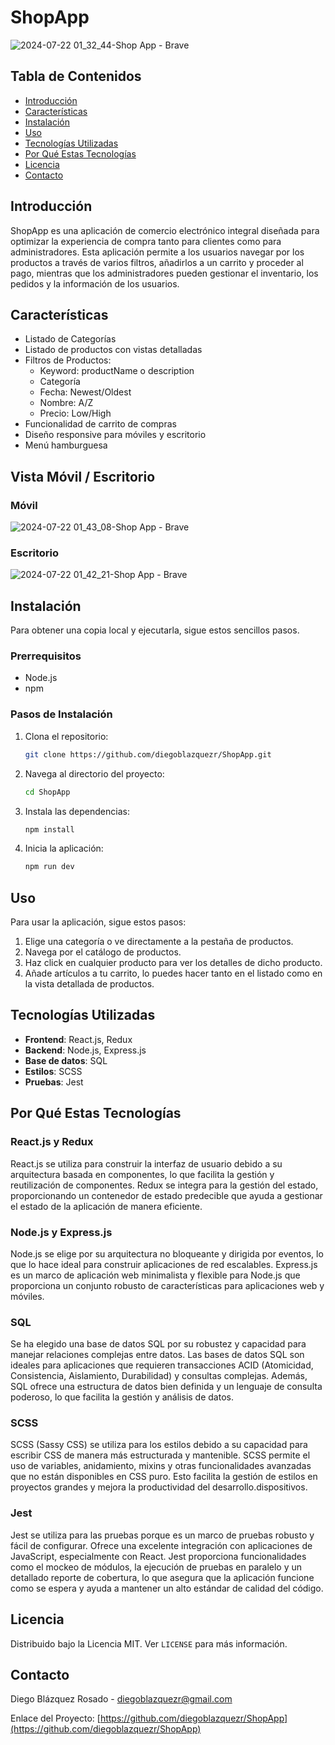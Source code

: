 # ShopApp

![2024-07-22 01_32_44-Shop App - Brave](https://github.com/user-attachments/assets/a0d6c2d9-63fb-4164-973d-f3c5a75c139a)

## Tabla de Contenidos

- [Introducción](#introducción)
- [Características](#características)
- [Instalación](#instalación)
- [Uso](#uso)
- [Tecnologías Utilizadas](#tecnologías-utilizadas)
- [Por Qué Estas Tecnologías](#por-qué-estas-tecnologías)
- [Licencia](#licencia)
- [Contacto](#contacto)

## Introducción

ShopApp es una aplicación de comercio electrónico integral diseñada para optimizar la experiencia de compra tanto para clientes como para administradores. Esta aplicación permite a los usuarios navegar por los productos a través de varios filtros, añadirlos a un carrito y proceder al pago, mientras que los administradores pueden gestionar el inventario, los pedidos y la información de los usuarios.

## Características

- Listado de Categorías
- Listado de productos con vistas detalladas
- Filtros de Productos:
    - Keyword: productName o description
    - Categoría
    - Fecha: Newest/Oldest
    - Nombre: A/Z
    - Precio: Low/High
- Funcionalidad de carrito de compras
- Diseño responsive para móviles y escritorio
- Menú hamburguesa

## Vista Móvil / Escritorio
### Móvil
![2024-07-22 01_43_08-Shop App - Brave](https://github.com/user-attachments/assets/da8d5702-981b-4604-8503-5d3cee152eb4)

### Escritorio
![2024-07-22 01_42_21-Shop App - Brave](https://github.com/user-attachments/assets/a0687271-2e0e-404d-ab59-0de078ce67fa)


## Instalación

Para obtener una copia local y ejecutarla, sigue estos sencillos pasos.

### Prerrequisitos

- Node.js
- npm

### Pasos de Instalación

1. Clona el repositorio:
   ```sh
   git clone https://github.com/diegoblazquezr/ShopApp.git
    ```
2. Navega al directorio del proyecto:
    ```sh
    cd ShopApp    
    ```
3. Instala las dependencias:
    ```sh
   npm install
    ```
4. Inicia la aplicación:
    ```sh
   npm run dev
    ```
    
## Uso

Para usar la aplicación, sigue estos pasos:

1. Elige una categoría o ve directamente a la pestaña de productos.
2. Navega por el catálogo de productos.
3. Haz click en cualquier producto para ver los detalles de dicho producto.
4. Añade artículos a tu carrito, lo puedes hacer tanto en el listado como en la vista detallada de productos.

## Tecnologías Utilizadas

- **Frontend**: React.js, Redux
- **Backend**: Node.js, Express.js
- **Base de datos**: SQL
- **Estilos**: SCSS
- **Pruebas**: Jest

## Por Qué Estas Tecnologías

### React.js y Redux

React.js se utiliza para construir la interfaz de usuario debido a su arquitectura basada en componentes, lo que facilita la gestión y reutilización de componentes. Redux se integra para la gestión del estado, proporcionando un contenedor de estado predecible que ayuda a gestionar el estado de la aplicación de manera eficiente.

### Node.js y Express.js

Node.js se elige por su arquitectura no bloqueante y dirigida por eventos, lo que lo hace ideal para construir aplicaciones de red escalables. Express.js es un marco de aplicación web minimalista y flexible para Node.js que proporciona un conjunto robusto de características para aplicaciones web y móviles.

### SQL

Se ha elegido una base de datos SQL por su robustez y capacidad para manejar relaciones complejas entre datos. Las bases de datos SQL son ideales para aplicaciones que requieren transacciones ACID (Atomicidad, Consistencia, Aislamiento, Durabilidad) y consultas complejas. Además, SQL ofrece una estructura de datos bien definida y un lenguaje de consulta poderoso, lo que facilita la gestión y análisis de datos.

### SCSS

SCSS (Sassy CSS) se utiliza para los estilos debido a su capacidad para escribir CSS de manera más estructurada y mantenible. SCSS permite el uso de variables, anidamiento, mixins y otras funcionalidades avanzadas que no están disponibles en CSS puro. Esto facilita la gestión de estilos en proyectos grandes y mejora la productividad del desarrollo.dispositivos.

### Jest

Jest se utiliza para las pruebas porque es un marco de pruebas robusto y fácil de configurar. Ofrece una excelente integración con aplicaciones de JavaScript, especialmente con React. Jest proporciona funcionalidades como el mockeo de módulos, la ejecución de pruebas en paralelo y un detallado reporte de cobertura, lo que asegura que la aplicación funcione como se espera y ayuda a mantener un alto estándar de calidad del código.



## Licencia

Distribuido bajo la Licencia MIT. Ver `LICENSE` para más información.

## Contacto

Diego Blázquez Rosado - [diegoblazquezr@gmail.com](mailto:diegoblazquezr@gmail.com)

Enlace del Proyecto: [https://github.com/diegoblazquezr/ShopApp](https://github.com/diegoblazquezr/ShopApp)
